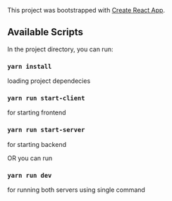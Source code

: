 This project was bootstrapped with [Create React App](https://github.com/facebook/create-react-app).

## Available Scripts

In the project directory, you can run:

### `yarn install`
loading project dependecies

### `yarn run start-client`
for starting frontend

### `yarn run start-server`
for starting backend

OR you can run 
### `yarn run dev`
for running both servers using single command
